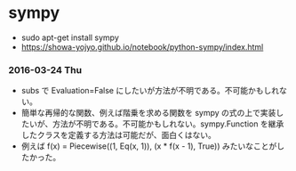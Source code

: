# sympy

- sudo apt-get install sympy
- https://showa-yojyo.github.io/notebook/python-sympy/index.html

### 2016-03-24 Thu

- subs で Evaluation=False にしたいが方法が不明である。不可能かもしれない。
- 簡単な再帰的な関数、例えば階乗を求める関数を sympy の式の上で実装したいが、方法が不明である。不可能かもしれない。sympy.Function を継承したクラスを定義する方法は可能だが、面白くはない。
- 例えば f(x) = Piecewise((1, Eq(x, 1)), (x * f(x - 1), True)) みたいなことがしたかった。
